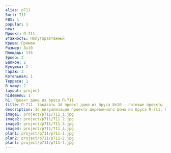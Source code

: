 ```yaml
---
alias: p711
Sort: 711
FBX: 1
popular: 1
new: 
Проект: П-711
Этажность: Полутораэтажный
Крыша: Прямая
Размер: 8х10
Площадь: 135
Эркер: 2
Балкон: 2
Кукушка: 2
Гараж: 2
Котельная: 1
Терраса: 1
В чашу: 2
layout: project
hidemenu: 1
h1: Проект дома из бруса П-711
title: П-711. Заказать 3d проект дома из бруса 8х10 - готовые проекты
description: 3d визуализация проекта деревянного дома из бруса П-711. Площадь 135 м2, размер 8х10. Вы можете внести любые изменения в проект.
image1: project/p711/711_1.jpg
image2: project/p711/711_2.jpg
image3: project/p711/711_3.jpg
image4: project/p711/711_4.jpg
plan1: project/p711/p711-1.jpg
plan2: project/p711/p711-2.jpg
planl: project/p711/p711-f.jpg
---
```

